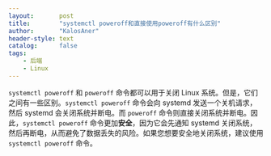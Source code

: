 ```yaml
---
layout:       post
title:        "systemctl poweroff和直接使用poweroff有什么区别"
author:       "KalosAner"
header-style: text
catalog:      false
tags:
    - 后端
    - Linux
---
```


`systemctl poweroff` 和 `poweroff` 命令都可以用于关闭 Linux 系统。但是，它们之间有一些区别。`systemctl poweroff` 命令会向 systemd 发送一个关机请求，然后 systemd 会关闭系统并断电。而 `poweroff` 命令则直接关闭系统并断电。因此，`systemctl poweroff` 命令更加**安全**，因为它会先通知 systemd 关闭系统，然后再断电，从而避免了数据丢失的风险。如果您想要安全地关闭系统，建议使用 `systemctl poweroff` 命令。
